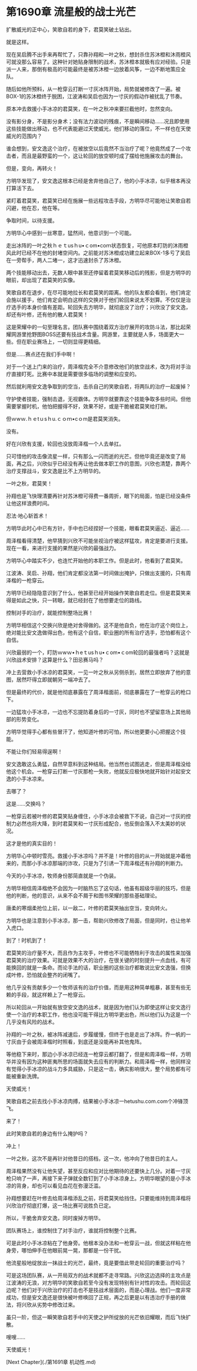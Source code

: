 # 第1690章 流星般的战士光芒

扩散威光的正中心，笑歌自若的身下，君莫笑破土钻出。

就是这样。

现在吴启腾不出手来再帮忙了，只靠孙翔和一叶之秋，想封杀住苏沐橙和沐雨橙风可就没那么容易了。这种针对她贴身限制的战术，苏沐橙本就极有应对经验。只是派一人来，那倒有极高的可能最终是被苏沐橙一边放着风筝，一边不断地策应全队。

随后如他所预料，从一枪穿云打断一寸灰冰阵开始，局势就被修改了一遍。被BOX-1的苏沐橙终于脱困，江波涛和吴启也因为一寸灰的假动作被扰乱了节奏。

原本冲去救援小手冰凉的君莫笑，在一叶之秋冲来要拦截他时，忽然变向。

没有影分身，不是影分身术；没有法力波动的残痕，不是瞬间移动……况且即使用这些技能做出移动，也不代表能避过天使威光，他们移动的落位，不一样也在天使威光的范围内？

谁会想到，安文逸这个治疗，在被放空以后竟然不当治疗了呢？他竟然成了一个攻击者，而且是最野蛮的一个，这让轮回的放空顿时成了摆给他施展攻击的舞台。

但是，变向，再转火！

方明华发现了，安文逸这根本已经是舍弃他自己了，他的小手冰凉，似乎根本再没打算活下去。

紧盯着君莫笑，君莫笑已经在施展一些远程攻击手段，方明华尽可能地让笑歌自若闪避，他在忍，他在等。

争取时间，以待支援。

方明华心中感到一丝寒意，猛然间，他意识到一个可能。

走出冰阵的一叶之秋ｈｅｔusｈu•ｃom•coｍ状态恢复，可他原本盯防的沐雨橙风此时已经不在他的封堵空间内。之前能对苏沐橙成功建立起来BOX-1多亏了吴启在一旁帮手，两人二堵一，这才迅速封杀了苏沐橙。

两个技能移动出去，无数人眼中甚至还停留着君莫笑移动后的残影，但是方明华的眼前，却出现了君莫笑的实像。

笑歌自若在退步，在尽可能地拉长和君莫笑的距离。他的队友都会看到，他们肯定会施以援手，他们肯定会明白这样的交换对于他们轮回来说太不划算。不仅仅是治疗选手的本身价值有差距。轮回失去方明华，就彻底没了治疗；兴欣没了安文逸，却还有叶修，还有他的散人君莫笑！

这是荣耀中的一句至理名言。团队赛中围绕着双方治疗展开的攻防斗法，那比起荣耀网游里抢野图BOSS还要有技战术含量。网游里，主要就是人多，场面更大一些。但在职业赛场上，一切则显得更精细。

但是……赛点还在我们手中啊！

对于一个送上门来的治疗，周泽楷完全不介意修改他们的放空战术，改为将对手治疗直接盯死。比赛中本就是需要很多临场的调整和应变的。

然后就利用安文逸争取到的空当，击杀自己的笑歌自若，将两队的治疗一起废掉？

守护使者技能，强制击退，无视霸体。方明华就要靠这个技能争取多些时间。但他需要掌握时机，他怕把握得不好，效果不好，或是干脆被君莫笑给打断。

但ｗwｗ.ｈｅtｕsｈu.ｃｏｍ•cｏm是君莫笑消失。

没有。

好在兴欣有支援，轮回也没放周泽楷一个人去单扛。

只可惜他的攻击像流星一样，只有那么一闪而逝的光芒。但他毕竟还是改变了局面，再之后，兴欣似乎已经没有再让他去做本职工作的意图，兴欣也清楚，靠两个治疗支撑战斗，安文逸是比不上方明华的。

一叶之秋，君莫笑！

孙翔也是飞快理清要再针对苏沐橙可得费一番周折，眼下的局面，怕是已经没条件让他这样浪费时间。

忍法·地心斩首术！

方明华此时心中已有方针，手中也已经捏好一个技能，眼看君莫笑逼近、逼近……

周泽楷看得清楚，他早猜到兴欣不可能坐视治疗被这样猛攻，肯定是要进行支援。现在一看，来进行支援的果然是兴欣的最强战力。

方明华心中踏实不少，也连忙开始他的本职工作。但是此时，他看到了君莫笑。

江波涛、吴启、孙翔，他们肯定都没法第一时间做出掩护，只做出支援的，只有周泽楷的一枪穿云。

方明华已经隐隐意识到了什么，他甚至已经开始操作笑歌自若走位。但是君莫笑来得是如此之快，只一转眼，就已经封在了他想要走位的路线。

控制对手的治疗，就能控制整场比赛！

方明华相信这个交换兴欣是绝对舍得做的。这不是他自负，他在治疗这个岗位上，绝对能比安文逸做得出色，他有这个自信，职业圈的所有治疗选手，恐怕都有这个自信。

兴欣最弱的一个，盯防ｗwｗ•ｈeｔusｈu•ｃom•ｃom轮回的最强者吗？这就是兴欣战术安排？这算是什么？田忌赛马吗？

冲上去营救小手冰凉的君莫笑，一见一叶之秋从另侧杀到，居然立即放弃了他的意图，居然吓得立即就朝另一端冲去了。

但是最终的代价，就是他彻底暴露在了周泽楷面前，彻底暴露在了一枪穿云的枪口下。

一边猛攻小手冰凉，一边也不忘提防着身后的一寸灰，同时也不望留意场上其他局部的形势变化。

方明华觉得手心都有些冒汗了，他知道叶修的可怕，所以他更要小心把握这个技能。

不能让你们轻易得逞啊！

安文逸敢这么勇猛，自然早意料到这种结局。他当然也试图逃走，但是周泽楷没给他这个机会。一枪穿云打断一寸灰那枪一失败，他就反应极快地就开始针对起安文逸的小手冰凉来。

去哪了？

这是……交换吗？

一枪穿云若被叶修的君莫笑贴身缠住，小手冰凉会被救下不说，自己对一寸灰的控制力必然也将大降，到时君莫笑和一寸灰形成配合，他反倒会落入不太美妙的状况。

这才是他的真实目的！

方明华心中顿时雪亮。救援小手冰凉吗？并不是！叶修的目的从一开始就是冲着他来的，而那小手冰凉那端的诈攻，只是为了引诱一下周泽楷还有孙翔的判断力。

今天的小手冰凉，牧师身份那简直就是一个伪装。

方明华相信周泽楷绝不会因为一时脑热忘了这句话，他虽有超级华丽的技巧，但是他的判断，他的意识，从来不会不屑于和图书荣耀的那些基础理论。

唐柔的寒烟柔抢位上前，以一敌二，叶修的君莫笑抽出空当，变向转火。

方明华也是注意到小手冰凉，那一击，帮助兴欣修改了局面，但是同时，也让他羊入虎口。

到了！时机到了！

君莫笑的治疗量不大，而且作为主攻手，叶修也不可能牺牲利于攻击的属性来加强君莫笑的治疗效果。可就是效果不大的治疗，在很关键的时刻提升一点血线，有可能换回的就是一条命。而论手法的话，职业圈的这些治疗都敢说比安文逸强，但换成叶修，恐怕就会整齐的闭嘴了。

他几乎没有贡献多少一个牧师该有的治疗价值，而是用这种简单粗暴，甚至有些无赖的手段，就这样赖上了一枪穿云。

所以轮回从一开始就有放空安文逸的战术，就是因为他们认为即使这样让安文逸行使一个治疗的本职工作，他也没可能干得比方明华更出色，所以他们认为这是一个几乎没有风险的战术。

孙翔的一叶之秋，被冰阵减速后，步履缓慢，但终于也是走出了冰阵。乔一帆的一寸灰由于会被周泽楷时时照看，到底还是没能再补其他鬼阵。

等他稳下来时，那边小手冰凉已经连一枪穿云都打翻了，但是和周泽楷一样，方明华并没有因为这种匪夷所思的场面就失去应有的判断力。和周泽楷一样，他同样没有觉得小手冰凉的战斗力多具威胁，只是这一击，确实影响很大，整个局势都有可能被重新洗牌。

天使威光！

笑歌自若之前去找小手冰凉肉搏，结果被小手冰凉一hetushu.com.com个冲锋顶飞。

来了！

此时笑歌自若的身边有什么掩护吗？

冲上！

一叶之秋，这次不是再针对他昔日的搭档，这一次，他冲向了他昔日的主人。

周泽楷果然没有让他失望，甚至反应和应对比他期待的还要快上几分。对着一寸灰枪只响了一声，再接下来子弹就全数钉到了小手冰凉身上。方明华眼望的是小手冰凉的背身，却也可以看见血花在弥漫泛滥。

孙翔想要赶在叶修去给周泽楷添乱之前，将君莫笑给挡住。只要能维持到周泽楷将兴欣治疗彻底打爆，这一场比赛可说胜负已定。

所以，干脆舍弃安文逸，同时废掉方明华。

团队赛场上，谁控制住了对手治疗，谁就将控制整个比赛。

可是此时小手冰凉粘在了他身旁。他根本没办法和一枪穿云一战，但就这样粘在他身旁，哪怕伸手在他眼前晃一晃，那都是一份干扰。

他流星般地绽放出一抹战士的光芒，最终，竟是要借此带走轮回的重要治疗吗？

可是这场团队赛，从一开局双方的战术就都不走寻常路。兴欣这边选择的主攻点是江波涛的无浪，对方明华的笑歌自若至今没有发现特别有针对性的攻击。而轮回这边呢？他们对于兴欣治疗的打击也不是技战术层面的，而是心理战。他们一度非常成功，但是安文逸还是很快被叶修唤回了正规，再之后更是以有违治疗手册的做法，将兴欣从劣势中修改过来。

虽只一阶，但这一瞬笑歌自若手中的天使之护所绽放的光芒依旧耀眼，而后飞快扩散。

嗖嗖……

天使威光！



[Next Chapter](./第1691章 机动性.md)